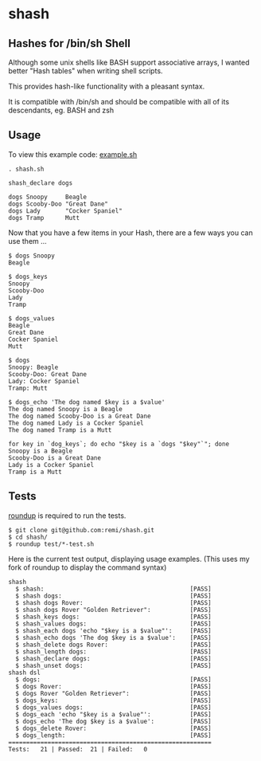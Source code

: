 #  shash
## Hashes for /bin/sh Shell

Although some unix shells like BASH support associative arrays, I wanted better "Hash tables" when writing shell scripts.

This provides hash-like functionality with a pleasant syntax.

It is compatible with /bin/sh and should be compatible with all of its descendants, eg. BASH and zsh

## Usage

To view this example code: [example.sh](/remi/shash/blob/master/examples/example.sh)

    . shash.sh

    shash_declare dogs

    dogs Snoopy     Beagle
    dogs Scooby-Doo "Great Dane"
    dogs Lady       "Cocker Spaniel"
    dogs Tramp      Mutt

Now that you have a few items in your Hash, there are a few ways you can use them ...

    $ dogs Snoopy
    Beagle

    $ dogs_keys
    Snoopy
    Scooby-Doo
    Lady
    Tramp

    $ dogs_values
    Beagle
    Great Dane
    Cocker Spaniel
    Mutt

    $ dogs
    Snoopy: Beagle
    Scooby-Doo: Great Dane
    Lady: Cocker Spaniel
    Tramp: Mutt

    $ dogs_echo 'The dog named $key is a $value'
    The dog named Snoopy is a Beagle
    The dog named Scooby-Doo is a Great Dane
    The dog named Lady is a Cocker Spaniel
    The dog named Tramp is a Mutt

    for key in `dog_keys`; do echo "$key is a `dogs "$key"`"; done
    Snoopy is a Beagle
    Scooby-Doo is a Great Dane
    Lady is a Cocker Spaniel
    Tramp is a Mutt

## Tests

[roundup](http://bmizerany.github.com/roundup/) is required to run the tests.

    $ git clone git@github.com:remi/shash.git
    $ cd shash/
    $ roundup test/*-test.sh

Here is the current test output, displaying usage examples.  (This uses my fork of roundup to display the command syntax)

    shash
      $ shash:                                         [PASS]
      $ shash dogs:                                    [PASS]
      $ shash dogs Rover:                              [PASS]
      $ shash dogs Rover "Golden Retriever":           [PASS]
      $ shash_keys dogs:                               [PASS]
      $ shash_values dogs:                             [PASS]
      $ shash_each dogs 'echo "$key is a $value"':     [PASS]
      $ shash_echo dogs 'The dog $key is a $value':    [PASS]
      $ shash_delete dogs Rover:                       [PASS]
      $ shash_length dogs:                             [PASS]
      $ shash_declare dogs:                            [PASS]
      $ shash_unset dogs:                              [PASS]
    shash dsl
      $ dogs:                                          [PASS]
      $ dogs Rover:                                    [PASS]
      $ dogs Rover "Golden Retriever":                 [PASS]
      $ dogs_keys:                                     [PASS]
      $ dogs_values dogs:                              [PASS]
      $ dogs_each 'echo "$key is a $value"':           [PASS]
      $ dogs_echo 'The dog $key is a $value':          [PASS]
      $ dogs_delete Rover:                             [PASS]
      $ dogs_length:                                   [PASS]
    =========================================================
    Tests:   21 | Passed:  21 | Failed:   0

